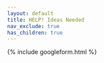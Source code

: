 ```yaml
---
layout: default
title: HELP! Ideas Needed
nav_exclude: true
has_children: true
---
```


{% include googleform.html %}
